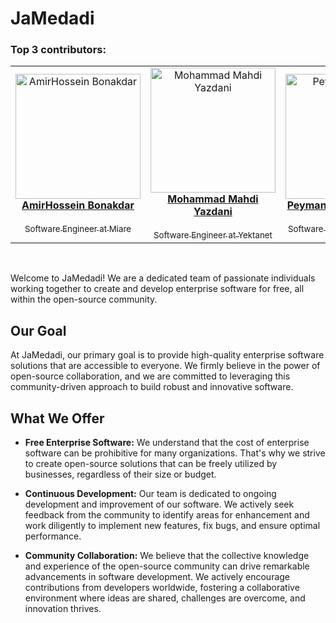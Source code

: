 
# JaMedadi
### Top 3 contributors:

<!-- TOP-CONTRIBUTORS-LIST:START - 
<!-- prettier-ignore -->

<table><tr>

<td align="center"><a href="https://github.com/athfemoiur"><img src="https://avatars.githubusercontent.com/u/75484782?v=4" width="200px;" alt="AmirHossein Bonakdar"/><br /><b>AmirHossein Bonakdar</b></a><br /><a href="https://github.com/athfemoiur" </a><br><sub>Software Engineer at Miare</b></td>

<td align="center"><a href="https://github.com/MrMohammadY"><img src="https://avatars.githubusercontent.com/u/58851496?v=4" width="200px;" alt="Mohammad Mahdi Yazdani"/><br /><b>Mohammad Mahdi Yazdani</b></a><br /><a href="https://github.com/MrMohammadY" </a><br><sub>Software Engineer at Yektanet</b></td>

<td align="center"><a href="https://github.com/PEMIDI"><img src="https://avatars.githubusercontent.com/u/19213272?v=4" width="200px;" alt="Peyman Rashidi | Pemidi"/><br /><b>Peyman Rashidi | PEMIDI</b></a><br /><a href="https://github.com/PEMIDI" </a><br><sub>Software Engineer at Ostadkar</b></td>

</tr></table>

<!-- ALL-CONTRIBUTORS-LIST:END -->

<br>

Welcome to JaMedadi! We are a dedicated team of passionate individuals working together to create and develop enterprise software for free, all within the open-source community.

## Our Goal

At JaMedadi, our primary goal is to provide high-quality enterprise software solutions that are accessible to everyone. We firmly believe in the power of open-source collaboration, and we are committed to leveraging this community-driven approach to build robust and innovative software.

## What We Offer

- **Free Enterprise Software:** We understand that the cost of enterprise software can be prohibitive for many organizations. That's why we strive to create open-source solutions that can be freely utilized by businesses, regardless of their size or budget.

- **Continuous Development:** Our team is dedicated to ongoing development and improvement of our software. We actively seek feedback from the community to identify areas for enhancement and work diligently to implement new features, fix bugs, and ensure optimal performance.

- **Community Collaboration:** We believe that the collective knowledge and experience of the open-source community can drive remarkable advancements in software development. We actively encourage contributions from developers worldwide, fostering a collaborative environment where ideas are shared, challenges are overcome, and innovation thrives.




